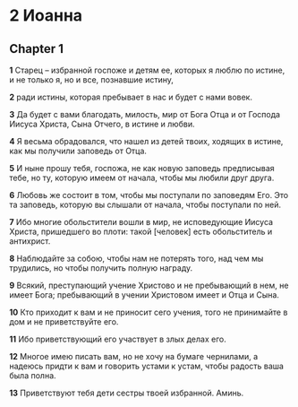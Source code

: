 # 2 Иоанна

## Chapter 1

**1** Старец – избранной госпоже и детям ее, которых я люблю по истине, и не только я, но и все, познавшие истину,

**2** ради истины, которая пребывает в нас и будет с нами вовек.

**3** Да будет с вами благодать, милость, мир от Бога Отца и от Господа Иисуса Христа, Сына Отчего, в истине и любви.

**4** Я весьма обрадовался, что нашел из детей твоих, ходящих в истине, как мы получили заповедь от Отца.

**5** И ныне прошу тебя, госпожа, не как новую заповедь предписывая тебе, но ту, которую имеем от начала, чтобы мы любили друг друга.

**6** Любовь же состоит в том, чтобы мы поступали по заповедям Его. Это та заповедь, которую вы слышали от начала, чтобы поступали по ней.

**7** Ибо многие обольстители вошли в мир, не исповедующие Иисуса Христа, пришедшего во плоти: такой [человек] есть обольститель и антихрист.

**8** Наблюдайте за собою, чтобы нам не потерять того, над чем мы трудились, но чтобы получить полную награду.

**9** Всякий, преступающий учение Христово и не пребывающий в нем, не имеет Бога; пребывающий в учении Христовом имеет и Отца и Сына.

**10** Кто приходит к вам и не приносит сего учения, того не принимайте в дом и не приветствуйте его.

**11** Ибо приветствующий его участвует в злых делах его.

**12** Многое имею писать вам, но не хочу на бумаге чернилами, а надеюсь придти к вам и говорить устами к устам, чтобы радость ваша была полна.

**13** Приветствуют тебя дети сестры твоей избранной. Аминь.


